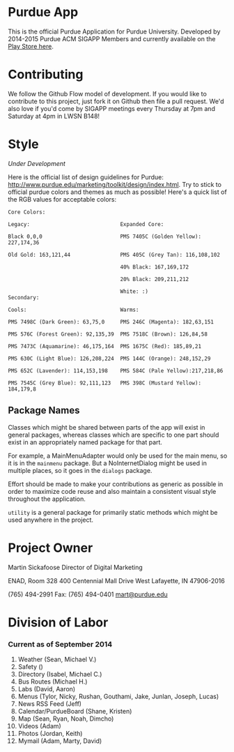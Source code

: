 # Purdue App

This is the official Purdue Application for Purdue University.
Developed by 2014-2015 Purdue ACM SIGAPP Members and currently available on the
[Play Store here](https://play.google.com/store/apps/details?id=edu.purdue.app).

# Contributing

We follow the Github Flow model of development.
If you would like to contribute to this project, just fork it on Github then file a pull request.
We'd also love if you'd come by SIGAPP meetings every Thursday at 7pm and Saturday at 4pm in LWSN B148!

# Style

*Under Development*

Here is the official list of design guidelines for Purdue: http://www.purdue.edu/marketing/toolkit/design/index.html.
Try to stick to official purdue colors and themes as much as possible!
Here's a quick list of the RGB values for acceptable colors:

    Core Colors:

    Legacy:                             Expanded Core:

    Black 0,0,0                         PMS 7405C (Golden Yellow): 227,174,36

    Old Gold: 163,121,44                PMS 405C (Grey Tan): 116,108,102

                                        40% Black: 167,169,172

                                        20% Black: 209,211,212

                                        White: :)
    Secondary:

    Cools:                              Warms:

    PMS 7498C (Dark Green): 63,75,0     PMS 246C (Magenta): 182,63,151

    PMS 576C (Forest Green): 92,135,39  PMS 7518C (Brown): 126,84,58

    PMS 7473C (Aquamarine): 46,175,164  PMS 1675C (Red): 185,89,21

    PMS 630C (Light Blue): 126,208,224  PMS 144C (Orange): 248,152,29

    PMS 652C (Lavender): 114,153,198    PMS 584C (Pale Yellow):217,218,86

    PMS 7545C (Grey Blue): 92,111,123   PMS 398C (Mustard Yellow): 184,179,8

## Package Names

Classes which might be shared between parts of the app will exist in general packages,
whereas classes which are specific to one part should exist in an appropriately named
package for that part.

For example, a MainMenuAdapter would only be used for the main menu, so it is in the
`mainmenu` package. But a NoInternetDialog might be used in multiple places, so it goes in the
`dialogs` package.

Effort should be made to make your contributions as generic as possible in order to
maximize code reuse and also maintain a consistent visual style throughout
the application.

`utility` is a general package for primarily static methods which might be used anywhere in
 the project.

# Project Owner

Martin Sickafoose
Director of Digital Marketing

ENAD, Room 328
400 Centennial Mall Drive
West Lafayette, IN 47906-2016

(765) 494-2991 Fax: (765) 494-0401
mart@purdue.edu

# Division of Labor

### Current as of September 2014

1. Weather                 (Sean, Michael V.)
2. Safety                  ()
3. Directory               (Isabel, Michael C.)
4. Bus Routes              (Michael H.)
5. Labs                    (David, Aaron)
6. Menus                   (Tylor, Nicky, Rushan, Gouthami, Jake, Junlan, Joseph, Lucas)
7. News RSS Feed           (Jeff)
8. Calendar/PurdueBoard    (Shane, Kristen)
9. Map                     (Sean, Ryan, Noah, Dimcho)
10. Videos                  (Adam)
11. Photos                  (Jordan, Keith)
12. Mymail                  (Adam, Marty, David)
